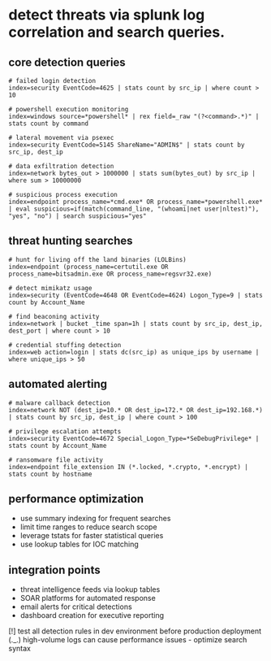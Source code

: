 # detect threats via splunk log correlation and search queries.

## core detection queries
```spl
# failed login detection
index=security EventCode=4625 | stats count by src_ip | where count > 10

# powershell execution monitoring  
index=windows source=*powershell* | rex field=_raw "(?<command>.*)" | stats count by command

# lateral movement via psexec
index=security EventCode=5145 ShareName="ADMIN$" | stats count by src_ip, dest_ip

# data exfiltration detection
index=network bytes_out > 1000000 | stats sum(bytes_out) by src_ip | where sum > 10000000

# suspicious process execution
index=endpoint process_name=*cmd.exe* OR process_name=*powershell.exe* | eval suspicious=if(match(command_line, "(whoami|net user|nltest)"), "yes", "no") | search suspicious="yes"
```

## threat hunting searches
```spl
# hunt for living off the land binaries (LOLBins)
index=endpoint (process_name=certutil.exe OR process_name=bitsadmin.exe OR process_name=regsvr32.exe)

# detect mimikatz usage
index=security (EventCode=4648 OR EventCode=4624) Logon_Type=9 | stats count by Account_Name

# find beaconing activity
index=network | bucket _time span=1h | stats count by src_ip, dest_ip, dest_port | where count > 10

# credential stuffing detection  
index=web action=login | stats dc(src_ip) as unique_ips by username | where unique_ips > 50
```

## automated alerting
```spl
# malware callback detection
index=network NOT (dest_ip=10.* OR dest_ip=172.* OR dest_ip=192.168.*) | stats count by src_ip, dest_ip | where count > 100

# privilege escalation attempts
index=security EventCode=4672 Special_Logon_Type=*SeDebugPrivilege* | stats count by Account_Name

# ransomware file activity  
index=endpoint file_extension IN (*.locked, *.crypto, *.encrypt) | stats count by hostname
```

## performance optimization
- use summary indexing for frequent searches
- limit time ranges to reduce search scope
- leverage tstats for faster statistical queries
- use lookup tables for IOC matching

## integration points
- threat intelligence feeds via lookup tables
- SOAR platforms for automated response
- email alerts for critical detections
- dashboard creation for executive reporting

[!] test all detection rules in dev environment before production deployment
(._.) high-volume logs can cause performance issues - optimize search syntax